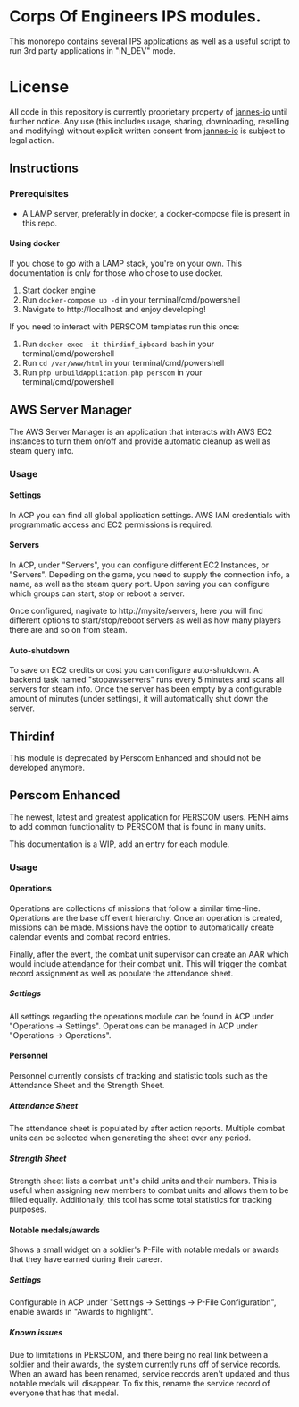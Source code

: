 # Corps Of Engineers IPS modules.
This monorepo contains several IPS applications as well as a useful script to run 3rd party applications in "IN_DEV" mode.

# License
All code in this repository is currently proprietary property of [jannes-io](https://jannes.io/) until further notice. Any use (this includes usage, sharing, downloading, reselling and modifying) without explicit written consent from [jannes-io](https://jannes.io/) is subject to legal action.

## Instructions
### Prerequisites
- A LAMP server, preferably in docker, a docker-compose file is present in this repo.

#### Using docker
If you chose to go with a LAMP stack, you're on your own. This documentation is only for those who chose to use docker.
1. Start docker engine
2. Run `docker-compose up -d` in your terminal/cmd/powershell
3. Navigate to http://localhost and enjoy developing!

If you need to interact with PERSCOM templates run this once:
1. Run `docker exec -it thirdinf_ipboard bash` in your terminal/cmd/powershell
2. Run `cd /var/www/html` in your terminal/cmd/powershell
3. Run `php unbuildApplication.php perscom` in your terminal/cmd/powershell

## AWS Server Manager
The AWS Server Manager is an application that interacts with AWS EC2 instances to turn them on/off and provide automatic cleanup as well as steam query info.

### Usage
#### Settings
In ACP you can find all global application settings. AWS IAM credentials with programmatic access and EC2 permissions is required.

#### Servers
In ACP, under "Servers", you can configure different EC2 Instances, or "Servers". Depeding on the game, you need to supply the connection info, a name, as well as the steam query port.
Upon saving you can configure which groups can start, stop or reboot a server.

Once configured, nagivate to http://mysite/servers, here you will find different options to start/stop/reboot servers as well as how many players there are and so on from steam.

#### Auto-shutdown
To save on EC2 credits or cost you can configure auto-shutdown. A backend task named "stopawsservers" runs every 5 minutes and scans all servers for steam info. Once the server has been empty by a configurable amount of minutes (under settings), it will automatically shut down the server.

## Thirdinf
This module is deprecated by Perscom Enhanced and should not be developed anymore.

## Perscom Enhanced
The newest, latest and greatest application for PERSCOM users. PENH aims to add common functionality to PERSCOM that is found in many units.

This documentation is a WIP, add an entry for each module.

### Usage
#### Operations
Operations are collections of missions that follow a similar time-line. Operations are the base off event hierarchy.
Once an operation is created, missions can be made. Missions have the option to automatically create calendar events and combat record entries.

Finally, after the event, the combat unit supervisor can create an AAR which would include attendance for their combat unit. This will trigger the combat record assignment as well as populate the attendance sheet.

##### Settings
All settings regarding the operations module can be found in ACP under "Operations -> Settings".
Operations can be managed in ACP under "Operations -> Operations".

#### Personnel
Personnel currently consists of tracking and statistic tools such as the Attendance Sheet and the Strength Sheet.

##### Attendance Sheet
The attendance sheet is populated by after action reports. Multiple combat units can be selected when generating the sheet over any period.

##### Strength Sheet
Strength sheet lists a combat unit's child units and their numbers. This is useful when assigning new members to combat units and allows them to be filled equally. Additionally, this tool has some total statistics for tracking purposes. 

#### Notable medals/awards
Shows a small widget on a soldier's P-File with notable medals or awards that they have earned during their career.

##### Settings
Configurable in ACP under "Settings -> Settings -> P-File Configuration", enable awards in "Awards to highlight".

##### Known issues
Due to limitations in PERSCOM, and there being no real link between a soldier and their awards, the system currently runs off of service records. When an award has been renamed, service records aren't updated and thus notable medals will disappear. To fix this, rename the service record of everyone that has that medal.
